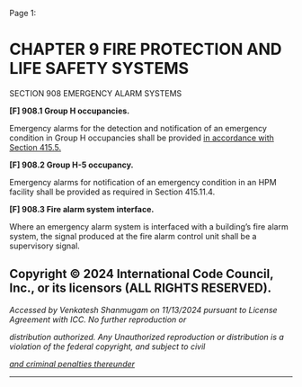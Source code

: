 Page 1:

# CHAPTER 9 FIRE PROTECTION AND LIFE SAFETY SYSTEMS

 SECTION 908
 EMERGENCY ALARM SYSTEMS

**[F] 908.1 Group H occupancies.**


Emergency alarms for the detection and notification of an emergency condition in Group H occupancies shall be provided
[in accordance with Section 415.5.](http://codes.iccsafe.org/#VACC2021P1_Ch04_Sec415.5)

**[F] 908.2 Group H-5 occupancy.**

Emergency alarms for notification of an emergency condition in an HPM facility shall be provided as required in Section
415.11.4.

**[F] 908.3 Fire alarm system interface.**

Where an emergency alarm system is interfaced with a building’s fire alarm system, the signal produced at the fire alarm
control unit shall be a supervisory signal.

## Copyright © 2024 International Code Council, Inc., or its licensors (ALL RIGHTS RESERVED).

_Accessed by Venkatesh Shanmugam on 11/13/2024 pursuant to License Agreement with ICC. No further reproduction or_

_distribution authorized. Any Unauthorized reproduction or distribution is a violation of the federal copyright, and subject to civil_

_[and criminal penalties thereunder](http://codes.iccsafe.org/content/VACC2021P1/chapter-9-fire-protection-and-life-safety-systems#VACC2021P1_Ch09_Sec908)_


-----



